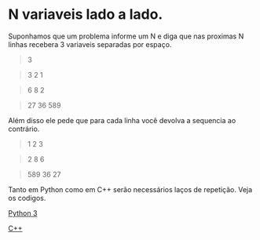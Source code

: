 # N variaveis lado a lado.

Suponhamos que um problema informe um N e diga que nas proximas N linhas recebera 3 variaveis separadas por espaço.

> 3

> 3 2 1

> 6 8 2

> 27 36 589

Além disso ele pede que para cada linha você devolva a sequencia ao contrário.

> 1 2 3

> 2 8 6

> 589 36 27

Tanto em Python como em C++ serão necessários laços de repetição.
Veja os codigos.

[Python 3](p.py)

[C++](c.cpp)
